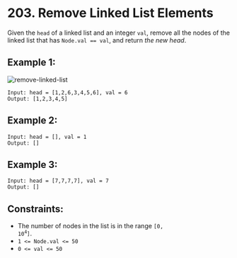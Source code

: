 # 203. Remove Linked List Elements

Given the `head` of a linked list and an integer `val`, remove all the nodes of the linked list that has `Node.val == val`, and return *the new head*.

## Example 1:

![remove-linked-list](https://assets.leetcode.com/uploads/2021/03/06/removelinked-list.jpg)

```
Input: head = [1,2,6,3,4,5,6], val = 6
Output: [1,2,3,4,5]
```

## Example 2:

```
Input: head = [], val = 1
Output: []
```

## Example 3:

```
Input: head = [7,7,7,7], val = 7
Output: []
```

## Constraints:

- The number of nodes in the list is in the range <code>[0, 10<sup>4</sup>]</code>.
- `1 <= Node.val <= 50`
- `0 <= val <= 50`
